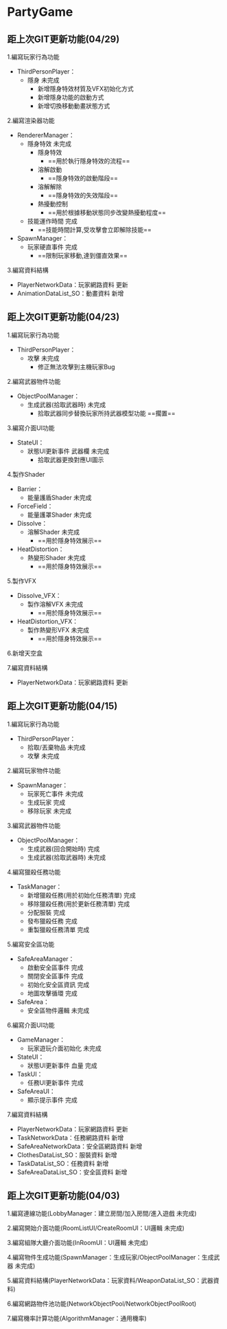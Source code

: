 # PartyGame

## 距上次GIT更新功能(04/29)
1.編寫玩家行為功能
- ThirdPersonPlayer：
    - 隱身 未完成
        - 新增隱身特效材質及VFX初始化方式
        - 新增隱身功能的啟動方式
        - 新增切換移動動畫狀態方式

2.編寫渲染器功能
- RendererManager：
    - 隱身特效 未完成
        - 隱身特效 
            - ==用於執行隱身特效的流程==
        - 溶解啟動 
            - ==隱身特效的啟動階段==
        - 溶解解除 
            - ==隱身特效的失效階段==
        - 熱擾動控制 
            - ==用於根據移動狀態同步改變熱擾動程度==
    - 技能運作時間 完成
        - ==技能時間計算,受攻擊會立即解除技能==
- SpawnManager：
    - 玩家硬直事件 完成
        - ==限制玩家移動,達到僵直效果==

3.編寫資料結構
- PlayerNetworkData：玩家網路資料 更新
- AnimationDataList_SO：動畫資料 新增

## 距上次GIT更新功能(04/23)
1.編寫玩家行為功能
- ThirdPersonPlayer：
    - 攻擊 未完成
        - 修正無法攻擊到主機玩家Bug

2.編寫武器物件功能
- ObjectPoolManager：
    - 生成武器(拾取武器時) 未完成
        - 拾取武器同步替換玩家所持武器模型功能 ==擱置==

3.編寫介面UI功能
- StateUI：
    - 狀態UI更新事件 武器欄 未完成
        - 拾取武器更換對應UI圖示

4.製作Shader
- Barrier：
    - 能量護盾Shader 未完成
- ForceField：
    - 能量護罩Shader 未完成
- Dissolve：
    - 溶解Shader 未完成
        - ==用於隱身特效展示==
- HeatDistortion：
    - 熱變形Shader 未完成
        - ==用於隱身特效展示==

5.製作VFX
- Dissolve_VFX：
    - 製作溶解VFX 未完成
        - ==用於隱身特效展示==
- HeatDistortion_VFX：
    - 製作熱變形VFX 未完成
        - ==用於隱身特效展示==

6.新增天空盒

7.編寫資料結構
- PlayerNetworkData：玩家網路資料 更新

## 距上次GIT更新功能(04/15)
1.編寫玩家行為功能
- ThirdPersonPlayer：
    - 拾取/丟棄物品 未完成
    - 攻擊 未完成

2.編寫玩家物件功能
- SpawnManager：
    - 玩家死亡事件 未完成
    - 生成玩家 完成
    - 移除玩家 未完成

3.編寫武器物件功能
- ObjectPoolManager：
    - 生成武器(回合開始時) 完成
    - 生成武器(拾取武器時) 未完成

4.編寫獵殺任務功能
- TaskManager：
    - 新增獵殺任務(用於初始化任務清單) 完成
    - 移除獵殺任務(用於更新任務清單) 完成
    - 分配服裝 完成
    - 發布獵殺任務 完成
    - 重製獵殺任務清單 完成

5.編寫安全區功能
- SafeAreaManager：
    - 啟動安全區事件 完成
    - 關閉安全區事件 完成
    - 初始化安全區資訊 完成
    - 地圖攻擊循環 完成
- SafeArea：
    - 安全區物件邏輯 未完成

6.編寫介面UI功能
- GameManager：
    - 玩家遊玩介面初始化 未完成
- StateUI：
    - 狀態UI更新事件 血量 完成
- TaskUI：
    - 任務UI更新事件 完成
- SafeAreaUI：
    - 顯示提示事件 完成

7.編寫資料結構
- PlayerNetworkData：玩家網路資料 更新
- TaskNetworkData：任務網路資料 新增
- SafeAreaNetworkData：安全區網路資料 新增
- ClothesDataList_SO：服裝資料 新增
- TaskDataList_SO：任務資料 新增
- SafeAreaDataList_SO：安全區資料 新增

## 距上次GIT更新功能(04/03)
1.編寫連線功能(LobbyManager：建立房間/加入房間/進入遊戲 未完成)

2.編寫開始介面功能(RoomListUI/CreateRoomUI：UI邏輯 未完成)

3.編寫組隊大廳介面功能(InRoomUI：UI邏輯 未完成)

4.編寫物件生成功能(SpawnManager：生成玩家/ObjectPoolManager：生成武器 未完成)

5.編寫資料結構(PlayerNetworkData：玩家資料/WeaponDataList_SO：武器資料)

6.編寫網路物件池功能(NetworkObjectPool/NetworkObjectPoolRoot)

7.編寫機率計算功能(AlgorithmManager：通用機率)
